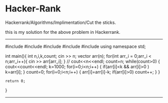 # Hacker-Rank
Hackerrank/Algorithms/Implimentation/Cut the sticks.

this is my solution for the above problem in Hackerrank.

**********************************************************************

#include <cmath>
#include <cstdio>
#include <vector>
#include <iostream>
#include <algorithm>
using namespace std;

int main(){
    int n,i,k,count;
    cin >> n;
    vector<int> arr(n);
    for(int arr_i = 0;arr_i < n;arr_i++){
       cin >> arr[arr_i];
    }
   // cout<<n<<endl;
    count=n;
    while(count>0)
    {
        cout<<count<<endl;
        k=1000;
    for(i=0;i<n;i++)
    {
        if(arr[i]<k && arr[i]>0 )
            k=arr[i];
    }
        count=0;
        for(i=0;i<n;i++)
        {
            arr[i]=arr[i]-k;
            if(arr[i]>0)
                count++;
        }
    }
    
    return 0;
}

*************************************************************
